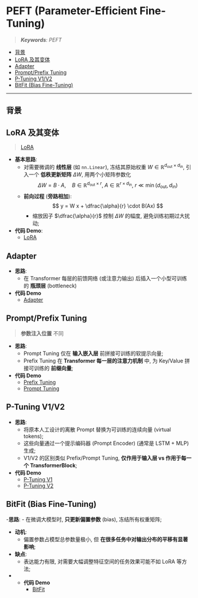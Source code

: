 PEFT (Parameter-Efficient Fine-Tuning)
===
<!--START_SECTION:badge-->
<!--END_SECTION:badge-->
<!--info
date: 2025-09-16 18:31:31
toc_title: PEFT
top: false
draft: false
hidden: true
section_number: false
level: 0
tag: [llm]
-->

<!--START_SECTION:keywords-->
> ***Keywords**: PEFT*
<!--END_SECTION:keywords-->

<!--START_SECTION:paper_title-->
<!--END_SECTION:paper_title-->

<!--START_SECTION:toc-->
- [背景](#背景)
- [LoRA 及其变体](#lora-及其变体)
- [Adapter](#adapter)
- [Prompt/Prefix Tuning](#promptprefix-tuning)
- [P-Tuning V1/V2](#p-tuning-v1v2)
- [BitFit (Bias Fine-Tuning)](#bitfit-bias-fine-tuning)
<!--END_SECTION:toc-->

---

## 背景

## LoRA 及其变体
> [LoRA](./LoRA.md#实现思路)

- **基本思路**:
    - 对需要微调的 **线性层** (如 `nn.Linear`), 冻结其原始权重 $W \in \mathbb{R}^{d_{\text{out}} \times d_{\text{in}}}$, 引入一个 **低秩更新矩阵** $\Delta W$, 用两个小矩阵参数化
        $$
        \Delta W = B \cdot A,\quad B \in \mathbb{R}^{d_{\text{out}} \times r},\; A \in \mathbb{R}^{r \times d_{\text{in}}},\; r \ll \min(d_{\text{out}}, d_{\text{in}})
        $$
    - **前向过程** (**旁路相加**):
        $$
        y = W x + \dfrac{\alpha}{r} \cdot B(Ax)
        $$
        - 缩放因子 $\dfrac{\alpha}{r}$ 控制 $\Delta W$ 的幅度, 避免训练初期过大扰动;
- **代码 Demo**:
    - [LoRA](./code/lora.py)

## Adapter
- **思路**:
    - 在 Transformer 每层的前馈网络 (或注意力输出) 后插入一个小型可训练的 **瓶颈层** (bottleneck)
- **代码 Demo**
    - [Adapter](./code/adapter.py)

## Prompt/Prefix Tuning
> **参数注入位置** 不同

- **思路**:
    - Prompt Tuning 仅在 **输入嵌入层** 前拼接可训练的软提示向量;
    - Prefix Tuning 在 **Transformer 每一层的注意力机制** 中, 为 Key/Value 拼接可训练的 **前缀向量**;
- **代码 Demo**
    - [Prefix Tuning](./code/prefix_tuning.py)
    - [Prompt Tuning](./code/prompt_tuning.py)

## P-Tuning V1/V2

- **思路**:
    - 将原本人工设计的离散 Prompt 替换为可训练的连续向量 (virtual tokens);
    - 这些向量通过一个提示编码器 (Prompt Encoder)  (通常是 LSTM + MLP) 生成;
    - V1/V2 的区别类似 Prefix/Prompt Tuning, **仅作用于输入层 vs 作用于每一个 TransformerBlock**;
- **代码 Demo**
    - [P-Tuning V1](./code/p_tuning.py)
    - [P-Tuning V2](./code/p_tuning_v2.py)

## BitFit (Bias Fine-Tuning)

-**思路**:
    - 在微调大模型时, **只更新偏置参数** (bias), 冻结所有权重矩阵;
- **动机**:
    - 偏置参数占模型总参数量极小, 但 **在很多任务中对输出分布的平移有显著影响**;
- **缺点**:
    - 表达能力有限, 对需要大幅调整特征空间的任务效果可能不如 LoRA 等方法;
- - **代码 Demo**
    - [BitFit](./code/bitfit.py)
